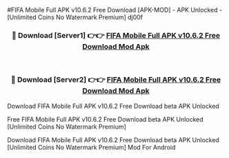 #FIFA Mobile Full APK v10.6.2 Free Download [APK-MOD] - APK Unlocked - [Unlimited Coins No Watermark Premium] dj00f



<div align="center">

<h3>🔴 Download [Server1] 👉👉 <a href="https://momento.my/?title=FIFA_Mobile_Full_APK_v10.6.2_Free_Download">FIFA Mobile Full APK v10.6.2 Free Download Mod Apk</a></h3><br>

<h3>🔴 Download [Server2] 👉👉 <a href="https://momento.my/?title=FIFA_Mobile_Full_APK_v10.6.2_Free_Download">FIFA Mobile Full APK v10.6.2 Free Download Mod Apk</a></h3>
</div>



Download FIFA Mobile Full APK v10.6.2 Free Download beta APK Unlocked

Free FIFA Mobile Full APK v10.6.2 Free Download beta APK Unlocked [Unlimited Coins No Watermark Premium]

Download FIFA Mobile Full APK v10.6.2 Free Download beta APK Unlocked [Unlimited Coins No Watermark Premium] Mod For Android
